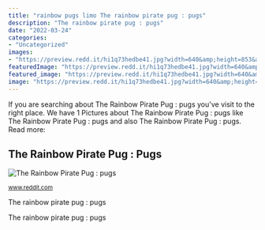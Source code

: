 ```yaml
---
title: "rainbow pugs limo The rainbow pirate pug : pugs"
description: "The rainbow pirate pug : pugs"
date: "2022-03-24"
categories:
- "Uncategorized"
images:
- "https://preview.redd.it/hi1q73hedbe41.jpg?width=640&amp;height=853&amp;crop=smart&amp;auto=webp&amp;s=531b9191c8c7c471078069bc4a360b4a664e9641"
featuredImage: "https://preview.redd.it/hi1q73hedbe41.jpg?width=640&amp;height=853&amp;crop=smart&amp;auto=webp&amp;s=531b9191c8c7c471078069bc4a360b4a664e9641"
featured_image: "https://preview.redd.it/hi1q73hedbe41.jpg?width=640&amp;height=853&amp;crop=smart&amp;auto=webp&amp;s=531b9191c8c7c471078069bc4a360b4a664e9641"
image: "https://preview.redd.it/hi1q73hedbe41.jpg?width=640&amp;height=853&amp;crop=smart&amp;auto=webp&amp;s=531b9191c8c7c471078069bc4a360b4a664e9641"
---
```


If you are searching about The Rainbow Pirate Pug : pugs you've visit to the right place. We have 1 Pictures about The Rainbow Pirate Pug : pugs like The Rainbow Pirate Pug : pugs and also The Rainbow Pirate Pug : pugs. Read more:

## The Rainbow Pirate Pug : Pugs

![The Rainbow Pirate Pug : pugs](https://preview.redd.it/hi1q73hedbe41.jpg?width=640&amp;height=853&amp;crop=smart&amp;auto=webp&amp;s=531b9191c8c7c471078069bc4a360b4a664e9641 "The rainbow pirate pug : pugs")

<small>www.reddit.com</small>

The rainbow pirate pug : pugs

The rainbow pirate pug : pugs
